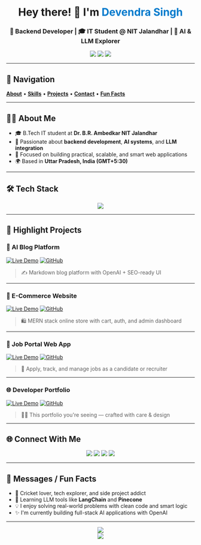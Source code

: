 <h1 align="center">Hey there! 👋 I'm <span style="color:#007acc">Devendra Singh</span></h1>
<h3 align="center">🚀 Backend Developer | 🎓 IT Student @ NIT Jalandhar | 🧠 AI & LLM Explorer</h3>

<p align="center">
  <a href="https://github.com/devS-2004"><img src="https://img.shields.io/github/followers/devS-2004?style=social" /></a>
  <a href="https://www.linkedin.com/in/devendra-singh-97b147216"><img src="https://img.shields.io/badge/LinkedIn-Connect-blue?logo=linkedin" /></a>
  <a href="mailto:devendrasinghit04@gmail.com"><img src="https://img.shields.io/badge/Email-devendrasinghit04@gmail.com-red?logo=gmail" /></a>
</p>

---

## 📍 Navigation  
**[About](#-about-me)** • **[Skills](#-tech-stack)** • **[Projects](#-highlight-projects)** • **[Contact](#-connect-with-me)** • **[Fun Facts](#-messages--fun-facts)**

---

## 👨‍💻 About Me

- 🎓 B.Tech IT student at **Dr. B.R. Ambedkar NIT Jalandhar**
- 🧠 Passionate about **backend development**, **AI systems**, and **LLM integration**
- 💼 Focused on building practical, scalable, and smart web applications
- 🌍 Based in **Uttar Pradesh, India (GMT+5:30)**

---

## 🛠️ Tech Stack

<p align="center">
  <img src="https://skillicons.dev/icons?i=js,ts,react,nodejs,express,mongodb,tailwind,html,css,git,github,vscode,openai" />
</p>

---

## 🚀 Highlight Projects

### 🧠 AI Blog Platform  
[![Live Demo](https://img.shields.io/badge/Live-Demo-blue)](https://blog-devS-navy.vercel.app)
[![GitHub](https://img.shields.io/badge/Code-Repository-black?logo=github)](https://github.com/DevS-2004/AI-Blog-Platform)  
> ✍️ Markdown blog platform with OpenAI + SEO-ready UI

---

### 🛒 E-Commerce Website  
[![Live Demo](https://img.shields.io/badge/Live-Demo-blue)](https://ecommerce-client-navy-seven.vercel.app)
[![GitHub](https://img.shields.io/badge/Code-Repository-black?logo=github)](https://github.com/DevS-2004/E-Commerce-Website)  
> 🛍️ MERN stack online store with cart, auth, and admin dashboard

---

### 💼 Job Portal Web App  
[![Live Demo](https://img.shields.io/badge/Live-Demo-blue)](https://job-portal-new-client-navy.vercel.app)
[![GitHub](https://img.shields.io/badge/Code-Repository-black?logo=github)](https://github.com/DevS-2004/Job-Portal)  
> 🎯 Apply, track, and manage jobs as a candidate or recruiter

---

### 🌐 Developer Portfolio  
[![Live Demo](https://img.shields.io/badge/Live-Demo-blue)](https://devs-portfoilio-navy.vercel.app)
[![GitHub](https://img.shields.io/badge/Code-Repository-black?logo=github)](https://github.com/DevS-2004/devs-portfolio)  
> 👨‍💻 This portfolio you're seeing — crafted with care & design

---

## 🌐 Connect With Me

<p align="center">
  <a href="https://devs-portfoilio-navy.vercel.app"><img src="https://img.shields.io/badge/🌐 Portfolio-blue" /></a>
  <a href="https://linkedin.com/in/devendra-singh-97b147216"><img src="https://img.shields.io/badge/🔗 LinkedIn-blue?logo=linkedin" /></a>
  <a href="mailto:devendrasinghit04@gmail.com"><img src="https://img.shields.io/badge/📧 Email Me-red?logo=gmail" /></a>
  <a href="https://github.com/devS-2004"><img src="https://img.shields.io/badge/🐱 GitHub Profile-black?logo=github" /></a>
</p>

---

## 💬 Messages / Fun Facts

- 🏏 Cricket lover, tech explorer, and side project addict  
- 🤖 Learning LLM tools like **LangChain** and **Pinecone**
- 💡 I enjoy solving real-world problems with clean code and smart logic  
- ✨ I'm currently building full-stack AI applications with OpenAI

---

<p align="center">
  <img src="https://github-readme-streak-stats.herokuapp.com/?user=devS-2004&theme=radical&hide_border=true" />
  <br/>
  <img src="https://github-readme-stats.vercel.app/api/top-langs/?username=devS-2004&layout=compact&theme=radical&hide_border=true" />
</p>
